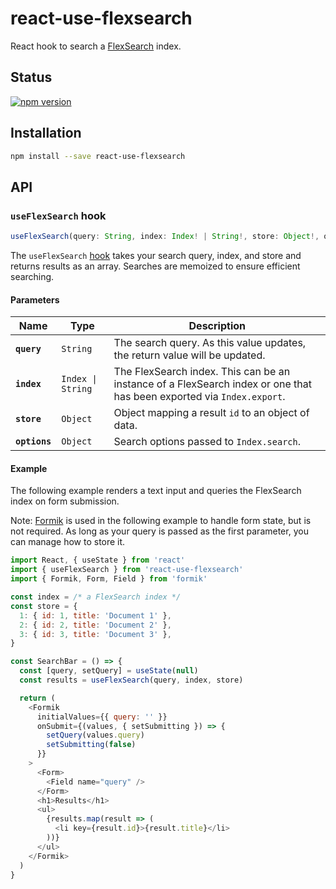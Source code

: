 # react-use-flexsearch

React hook to search a [FlexSearch][flexsearch] index.

## Status

[![npm version](https://badge.fury.io/js/react-use-flexsearch.svg)](http://badge.fury.io/js/react-use-flexsearch)

## Installation

```sh
npm install --save react-use-flexsearch
```

## API

### `useFlexSearch` hook

```js
useFlexSearch(query: String, index: Index! | String!, store: Object!, options: Object) => Object[]
```

The `useFlexSearch` [hook][hooks] takes your search query, index, and store and
returns results as an array. Searches are memoized to ensure efficient
searching.

#### Parameters

| Name          | Type              | Description                                                                                                           |
| ------------- | ----------------- | --------------------------------------------------------------------------------------------------------------------- |
| **`query`**   | `String`          | The search query. As this value updates, the return value will be updated.                                            |
| **`index`**   | `Index \| String` | The FlexSearch index. This can be an instance of a FlexSearch index or one that has been exported via `Index.export`. |
| **`store`**   | `Object`          | Object mapping a result `id` to an object of data.                                                                    |
| **`options`** | `Object`          | Search options passed to `Index.search`.                                                                              |

#### Example

The following example renders a text input and queries the FlexSearch index on
form submission.

Note: [Formik][formik] is used in the following example to handle form state,
but is not required. As long as your query is passed as the first parameter,
you can manage how to store it.

```js
import React, { useState } from 'react'
import { useFlexSearch } from 'react-use-flexsearch'
import { Formik, Form, Field } from 'formik'

const index = /* a FlexSearch index */
const store = {
  1: { id: 1, title: 'Document 1' },
  2: { id: 2, title: 'Document 2' },
  3: { id: 3, title: 'Document 3' },
}

const SearchBar = () => {
  const [query, setQuery] = useState(null)
  const results = useFlexSearch(query, index, store)

  return (
    <Formik
      initialValues={{ query: '' }}
      onSubmit={(values, { setSubmitting }) => {
        setQuery(values.query)
        setSubmitting(false)
      }}
    >
      <Form>
        <Field name="query" />
      </Form>
      <h1>Results</h1>
      <ul>
        {results.map(result => (
          <li key={result.id}>{result.title}</li>
        ))}
      </ul>
    </Formik>
  )
}
```

[flexsearch]: https://github.com/nextapps-de/flexsearch
[hooks]: https://reactjs.org/docs/hooks-intro.html
[formik]: https://github.com/jaredpalmer/formik
